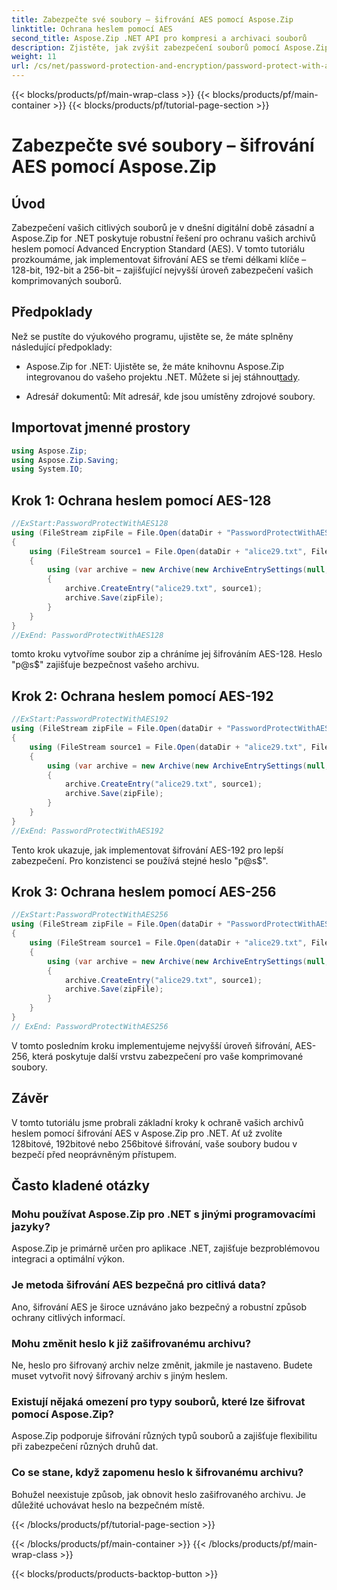 ```yaml
---
title: Zabezpečte své soubory – šifrování AES pomocí Aspose.Zip
linktitle: Ochrana heslem pomocí AES
second_title: Aspose.Zip .NET API pro kompresi a archivaci souborů
description: Zjistěte, jak zvýšit zabezpečení souborů pomocí Aspose.Zip for .NET se šifrováním AES. Pro optimální ochranu postupujte podle našeho podrobného průvodce.
weight: 11
url: /cs/net/password-protection-and-encryption/password-protect-with-aes/
---
```


{{< blocks/products/pf/main-wrap-class >}}
{{< blocks/products/pf/main-container >}}
{{< blocks/products/pf/tutorial-page-section >}}

# Zabezpečte své soubory – šifrování AES pomocí Aspose.Zip


## Úvod

Zabezpečení vašich citlivých souborů je v dnešní digitální době zásadní a Aspose.Zip for .NET poskytuje robustní řešení pro ochranu vašich archivů heslem pomocí Advanced Encryption Standard (AES). V tomto tutoriálu prozkoumáme, jak implementovat šifrování AES se třemi délkami klíče – 128-bit, 192-bit a 256-bit – zajišťující nejvyšší úroveň zabezpečení vašich komprimovaných souborů.

## Předpoklady

Než se pustíte do výukového programu, ujistěte se, že máte splněny následující předpoklady:

-  Aspose.Zip for .NET: Ujistěte se, že máte knihovnu Aspose.Zip integrovanou do vašeho projektu .NET. Můžete si jej stáhnout[tady](https://releases.aspose.com/zip/net/).

- Adresář dokumentů: Mít adresář, kde jsou umístěny zdrojové soubory.

## Importovat jmenné prostory

```csharp
using Aspose.Zip;
using Aspose.Zip.Saving;
using System.IO;
```

## Krok 1: Ochrana heslem pomocí AES-128

```csharp
//ExStart:PasswordProtectWithAES128
using (FileStream zipFile = File.Open(dataDir + "PasswordProtectWithAES128_out.zip", FileMode.Create))
{
    using (FileStream source1 = File.Open(dataDir + "alice29.txt", FileMode.Open, FileAccess.Read))
    {
        using (var archive = new Archive(new ArchiveEntrySettings(null, new AesEcryptionSettings("p@s$", EncryptionMethod.AES128))))
        {
            archive.CreateEntry("alice29.txt", source1);
            archive.Save(zipFile);
        }
    }
}
//ExEnd: PasswordProtectWithAES128
```

tomto kroku vytvoříme soubor zip a chráníme jej šifrováním AES-128. Heslo "p@s$" zajišťuje bezpečnost vašeho archivu.

## Krok 2: Ochrana heslem pomocí AES-192

```csharp
//ExStart:PasswordProtectWithAES192
using (FileStream zipFile = File.Open(dataDir + "PasswordProtectWithAES192_out.zip", FileMode.Create))
{
    using (FileStream source1 = File.Open(dataDir + "alice29.txt", FileMode.Open, FileAccess.Read))
    {
        using (var archive = new Archive(new ArchiveEntrySettings(null, new AesEcryptionSettings("p@s$", EncryptionMethod.AES192))))
        {
            archive.CreateEntry("alice29.txt", source1);
            archive.Save(zipFile);
        }
    }
}
//ExEnd: PasswordProtectWithAES192
```

Tento krok ukazuje, jak implementovat šifrování AES-192 pro lepší zabezpečení. Pro konzistenci se používá stejné heslo "p@s$".

## Krok 3: Ochrana heslem pomocí AES-256

```csharp
//ExStart:PasswordProtectWithAES256
using (FileStream zipFile = File.Open(dataDir + "PasswordProtectWithAES256_out.zip", FileMode.Create))
{
    using (FileStream source1 = File.Open(dataDir + "alice29.txt", FileMode.Open, FileAccess.Read))
    {
        using (var archive = new Archive(new ArchiveEntrySettings(null, new AesEcryptionSettings("p@s$", EncryptionMethod.AES256))))
        {
            archive.CreateEntry("alice29.txt", source1);
            archive.Save(zipFile);
        }
    }
}
// ExEnd: PasswordProtectWithAES256
```

V tomto posledním kroku implementujeme nejvyšší úroveň šifrování, AES-256, která poskytuje další vrstvu zabezpečení pro vaše komprimované soubory.

## Závěr

V tomto tutoriálu jsme probrali základní kroky k ochraně vašich archivů heslem pomocí šifrování AES v Aspose.Zip pro .NET. Ať už zvolíte 128bitové, 192bitové nebo 256bitové šifrování, vaše soubory budou v bezpečí před neoprávněným přístupem.

## Často kladené otázky

### Mohu používat Aspose.Zip pro .NET s jinými programovacími jazyky?
Aspose.Zip je primárně určen pro aplikace .NET, zajišťuje bezproblémovou integraci a optimální výkon.

### Je metoda šifrování AES bezpečná pro citlivá data?
Ano, šifrování AES je široce uznáváno jako bezpečný a robustní způsob ochrany citlivých informací.

### Mohu změnit heslo k již zašifrovanému archivu?
Ne, heslo pro šifrovaný archiv nelze změnit, jakmile je nastaveno. Budete muset vytvořit nový šifrovaný archiv s jiným heslem.

### Existují nějaká omezení pro typy souborů, které lze šifrovat pomocí Aspose.Zip?
Aspose.Zip podporuje šifrování různých typů souborů a zajišťuje flexibilitu při zabezpečení různých druhů dat.

### Co se stane, když zapomenu heslo k šifrovanému archivu?
Bohužel neexistuje způsob, jak obnovit heslo zašifrovaného archivu. Je důležité uchovávat heslo na bezpečném místě.

{{< /blocks/products/pf/tutorial-page-section >}}

{{< /blocks/products/pf/main-container >}}
{{< /blocks/products/pf/main-wrap-class >}}

{{< blocks/products/products-backtop-button >}}
